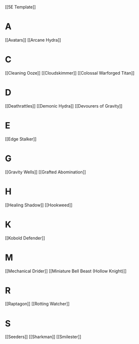 [[5E Template]]

# A
[[Avatars]]
[[Arcane Hydra]]

# C
[[Cleaning Ooze]]
[[Cloudskimmer]]
[[Colossal Warforged Titan]]

# D
[[Deathrattles]]
[[Demonic Hydra]]
[[Devourers of Gravity]]

# E
[[Edge Stalker]]

# G
[[Gravity Wells]]
[[Grafted Abomination]]

# H
[[Healing Shadow]]
[[Hookweed]]

# K
[[Kobold Defender]]

# M
[[Mechanical Drider]]
[[Miniature Bell Beast (Hollow Knight)]]

# R
[[Raptagon]]
[[Rotting Watcher]]

# S
[[Seeders]]
[[Sharkman]]
[[Smilester]]